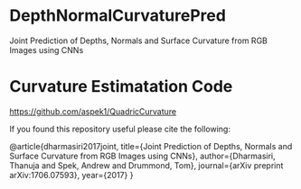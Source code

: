 # DepthNormalCurvaturePred
Joint Prediction of Depths, Normals and Surface Curvature from RGB Images using CNNs

# Curvature Estimatation Code
https://github.com/aspek1/QuadricCurvature

If you found this repository useful please cite the following:

@article{dharmasiri2017joint,
  title={Joint Prediction of Depths, Normals and Surface Curvature from RGB Images using CNNs},
  author={Dharmasiri, Thanuja and Spek, Andrew and Drummond, Tom},
  journal={arXiv preprint arXiv:1706.07593},
  year={2017}
}
